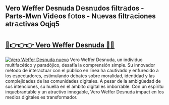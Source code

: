## Vero Weffer Desnuda D𝚎sn𝚞dos filtr𝚊dos - Parts-Mwn Vid𝚎os f𝚘tos - N𝚞evas filtr𝚊ciones atr𝚊ctivas Oqjq5

# <h2><a href="http://mb9inx.tromn.icu/?c=Vero+Weffer+Desnuda">🔗👉👉👉 Vero Weffer Desnuda 🔗🔗</a></h2>

[![Vero Weffer Desnuda nuevo](https://i.imgur.com/pEAQMta.gif)](http://mb9inx.tromn.icu/?c=Vero+Weffer+Desnuda)
Vero Weffer Desnuda, un individuo multifacético y paradójico, desafía la comprensión simple. Su innovador método de interactuar con el público en línea ha cautivado y enfurecido a los espectadores, estimulando debates sobre moralidad, identidad y las complejidades de las comunidades digitales. A pesar de la ambigüedad de sus intenciones, su huella en el ámbito digital es imborrable. Con un espíritu inquebrantable y un atractivo innegable, Vero Weffer Desnuda impact en los medios digitales es transformador.
